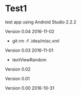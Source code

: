 # Test1
test app using Android Studio 2.2.2





Version 0.04    2016-11-02

 - git rm -f .idea/misc.xml

Version 0.03    2016-11-01

 - textViewRandom
 

Version 0.02 

Version 0.01 

Version 0.00    2016-10-31
